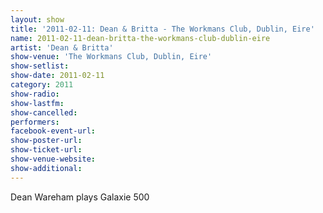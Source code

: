 ```yaml
---
layout: show
title: '2011-02-11: Dean & Britta - The Workmans Club, Dublin, Eire'
name: 2011-02-11-dean-britta-the-workmans-club-dublin-eire
artist: 'Dean & Britta'
show-venue: 'The Workmans Club, Dublin, Eire'
show-setlist: 
show-date: 2011-02-11
category: 2011
show-radio: 
show-lastfm: 
show-cancelled: 
performers: 
facebook-event-url: 
show-poster-url: 
show-ticket-url: 
show-venue-website: 
show-additional: 
---
```


Dean Wareham plays Galaxie 500